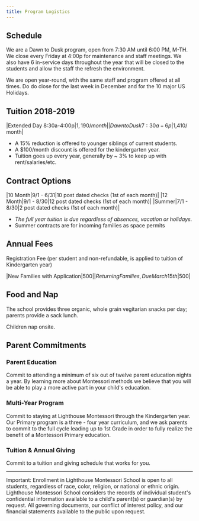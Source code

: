 ```yaml
---
title: Program Logistics
---
```


## Schedule

We are a Dawn to Dusk program, open from 7:30 AM until 6:00 PM, M-TH. We close every Friday at 4:00p for maintenance and staff meetings. We also have 6 in-service days throughout the year that will be closed to the students and allow the staff the refresh the environment. 

We are open year-round, with the same staff and program offered at all times. Do do close for the last week in December and for the 10 major US Holidays. 

## Tuition 2018-2019

|Extended Day 8:30a-4:00p|$1,190 / month|
|Dawn to Dusk 7:30a-6p|$1,410/ month|

* A 15% reduction is offered to younger siblings of current students. 
* A $100/month discount is offered for the kindergarten year.
* Tuition goes up every year, generally by ~ 3% to keep up with rent/salaries/etc.

## Contract Options

|10 Month|9/1 - 6/31|10 post dated checks (1st of each month)|
|12 Month|9/1 - 8/30|12 post dated checks (1st of each month)|
|Summer|7/1 - 8/30|2 post dated checks (1st of each month)|

* *The full year tuition is due regardless of absences, vacation or holidays.*
* Summer contracts are for incoming families as space permits

## Annual Fees

Registration Fee (per student and non-refundable, is applied to tuition of Kindergarten year)

|New Families with Application|$500|
|Returning Families, Due March 15th|$500|

## Food and Nap

The school provides three organic, whole grain vegitarian snacks per day; parents provide a sack lunch. 

Children nap onsite. 

<a name="parent_commitments"></a>

## Parent Commitments 

### Parent Education

Commit to attending a minimum of six out of twelve parent education nights a year. By learning more about Montessori methods we believe that you will be able to play a more active part in your child's education.

### Multi-Year Program

Commit to staying at Lighthouse Montessori through the Kindergarten year. Our Primary program is a three - four year curriculum, and we ask parents to commit to the full cycle leading up to 1st Grade in order to fully realize the benefit of a Montessori Primary education.

### Tuition & Annual Giving

Commit to a tuition and giving schedule that works for you.

----

Important: Enrollment in Lighthouse Montessori School is open to all students, regardless of race, color, religion, or national or ethnic origin. Lighthouse Montessori School considers the records of individual student's confidential information available to a child's parent(s) or guardian(s) by request. All governing documents, our conflict of interest policy, and our financial statements available to the public upon request. 
